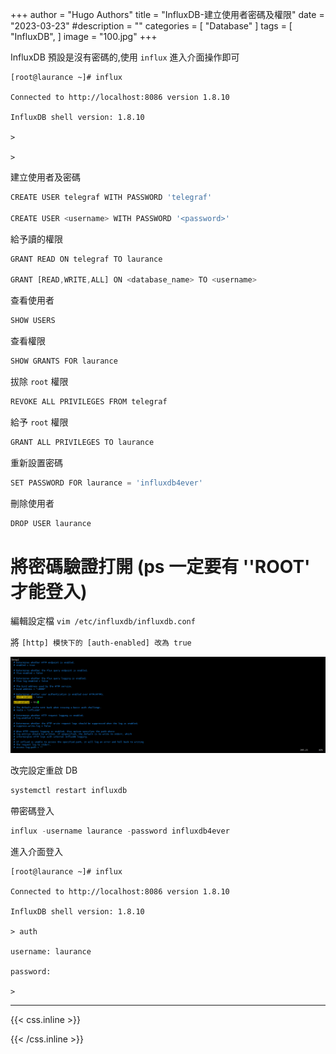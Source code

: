 +++
author = "Hugo Authors"
title = "InfluxDB-建立使用者密碼及權限"
date = "2023-03-23"
#description = ""
categories = [
    "Database"
]
tags = [
    "InfluxDB",
]
image = "100.jpg"
+++


InfluxDB 預設是沒有密碼的,使用 `influx` 進入介面操作即可

    [root@laurance ~]# influx
    
    Connected to http://localhost:8086 version 1.8.10
    
    InfluxDB shell version: 1.8.10
    
    > 
    
    > 

建立使用者及密碼

```javascript
CREATE USER telegraf WITH PASSWORD 'telegraf'

CREATE USER <username> WITH PASSWORD '<password>'

```

給予讀的權限

```javascript
GRANT READ ON telegraf TO laurance

GRANT [READ,WRITE,ALL] ON <database_name> TO <username>
```

查看使用者

```javascript
SHOW USERS

```

查看權限

```javascript
SHOW GRANTS FOR laurance

```

拔除 `root` 權限

```javascript
REVOKE ALL PRIVILEGES FROM telegraf

```

給予 `root` 權限

```javascript
GRANT ALL PRIVILEGES TO laurance

```

重新設置密碼

```javascript
SET PASSWORD FOR laurance = 'influxdb4ever'

```

刪除使用者

```javascript
DROP USER laurance

```

# 將密碼驗證打開 (ps 一定要有 ''ROOT'  才能登入)

編輯設定檔 `vim /etc/influxdb/influxdb.conf`

將 `[http] 模快下的 [auth-enabled] 改為 true`

 ![](501.png)
 
改完設定重啟 DB

```javascript
systemctl restart influxdb

```

帶密碼登入

```javascript
influx -username laurance -password influxdb4ever

```

進入介面登入

    [root@laurance ~]# influx
    
    Connected to http://localhost:8086 version 1.8.10
    
    InfluxDB shell version: 1.8.10
    
    > auth
    
    username: laurance
    
    password: 
    
    > 




***

{{< css.inline >}}
<style>
.emojify {
	font-family: Apple Color Emoji, Segoe UI Emoji, NotoColorEmoji, Segoe UI Symbol, Android Emoji, EmojiSymbols;
	font-size: 2rem;
	vertical-align: middle;
}
@media screen and (max-width:650px) {
  .nowrap {
    display: block;
    margin: 25px 0;
  }
}
</style>
{{< /css.inline >}}
